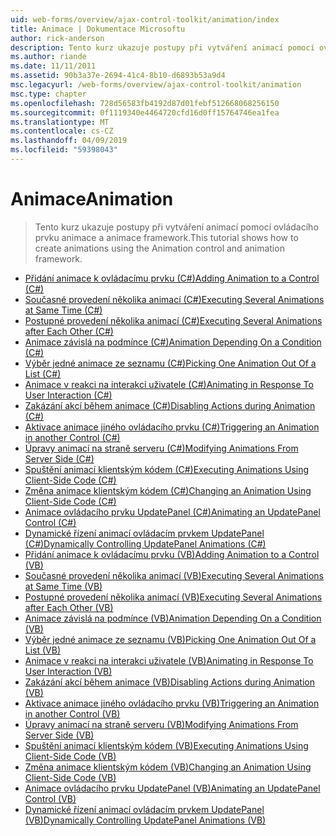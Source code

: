 ```yaml
---
uid: web-forms/overview/ajax-control-toolkit/animation/index
title: Animace | Dokumentace Microsoftu
author: rick-anderson
description: Tento kurz ukazuje postupy při vytváření animací pomocí ovládacího prvku animace a animace framework.
ms.author: riande
ms.date: 11/11/2011
ms.assetid: 90b3a37e-2694-41c4-8b10-d6893b53a9d4
msc.legacyurl: /web-forms/overview/ajax-control-toolkit/animation
msc.type: chapter
ms.openlocfilehash: 728d56583fb4192d87d01febf512668068256150
ms.sourcegitcommit: 0f1119340e4464720cfd16d0ff15764746ea1fea
ms.translationtype: MT
ms.contentlocale: cs-CZ
ms.lasthandoff: 04/09/2019
ms.locfileid: "59398043"
---
```

# <a name="animation"></a><span data-ttu-id="b77d0-103">Animace</span><span class="sxs-lookup"><span data-stu-id="b77d0-103">Animation</span></span>

> <span data-ttu-id="b77d0-104">Tento kurz ukazuje postupy při vytváření animací pomocí ovládacího prvku animace a animace framework.</span><span class="sxs-lookup"><span data-stu-id="b77d0-104">This tutorial shows how to create animations using the Animation control and animation framework.</span></span>


- [<span data-ttu-id="b77d0-105">Přidání animace k ovládacímu prvku (C#)</span><span class="sxs-lookup"><span data-stu-id="b77d0-105">Adding Animation to a Control (C#)</span></span>](adding-animation-to-a-control-cs.md)
- [<span data-ttu-id="b77d0-106">Současné provedení několika animací (C#)</span><span class="sxs-lookup"><span data-stu-id="b77d0-106">Executing Several Animations at Same Time (C#)</span></span>](executing-several-animations-at-the-same-time-cs.md)
- [<span data-ttu-id="b77d0-107">Postupné provedení několika animací (C#)</span><span class="sxs-lookup"><span data-stu-id="b77d0-107">Executing Several Animations after Each Other (C#)</span></span>](executing-several-animations-after-each-other-cs.md)
- [<span data-ttu-id="b77d0-108">Animace závislá na podmínce (C#)</span><span class="sxs-lookup"><span data-stu-id="b77d0-108">Animation Depending On a Condition (C#)</span></span>](animation-depending-on-a-condition-cs.md)
- [<span data-ttu-id="b77d0-109">Výběr jedné animace ze seznamu (C#)</span><span class="sxs-lookup"><span data-stu-id="b77d0-109">Picking One Animation Out Of a List (C#)</span></span>](picking-one-animation-out-of-a-list-cs.md)
- [<span data-ttu-id="b77d0-110">Animace v reakci na interakci uživatele (C#)</span><span class="sxs-lookup"><span data-stu-id="b77d0-110">Animating in Response To User Interaction (C#)</span></span>](animating-in-response-to-user-interaction-cs.md)
- [<span data-ttu-id="b77d0-111">Zakázání akcí během animace (C#)</span><span class="sxs-lookup"><span data-stu-id="b77d0-111">Disabling Actions during Animation (C#)</span></span>](disabling-actions-during-animation-cs.md)
- [<span data-ttu-id="b77d0-112">Aktivace animace jiného ovládacího prvku (C#)</span><span class="sxs-lookup"><span data-stu-id="b77d0-112">Triggering an Animation in another Control (C#)</span></span>](triggering-an-animation-in-another-control-cs.md)
- [<span data-ttu-id="b77d0-113">Úpravy animací na straně serveru (C#)</span><span class="sxs-lookup"><span data-stu-id="b77d0-113">Modifying Animations From Server Side (C#)</span></span>](modifying-animations-from-the-server-side-cs.md)
- [<span data-ttu-id="b77d0-114">Spuštění animací klientským kódem (C#)</span><span class="sxs-lookup"><span data-stu-id="b77d0-114">Executing Animations Using Client-Side Code (C#)</span></span>](executing-animations-using-client-side-code-cs.md)
- [<span data-ttu-id="b77d0-115">Změna animace klientským kódem (C#)</span><span class="sxs-lookup"><span data-stu-id="b77d0-115">Changing an Animation Using Client-Side Code (C#)</span></span>](changing-an-animation-using-client-side-code-cs.md)
- [<span data-ttu-id="b77d0-116">Animace ovládacího prvku UpdatePanel (C#)</span><span class="sxs-lookup"><span data-stu-id="b77d0-116">Animating an UpdatePanel Control (C#)</span></span>](animating-an-updatepanel-control-cs.md)
- [<span data-ttu-id="b77d0-117">Dynamické řízení animací ovládacím prvkem UpdatePanel (C#)</span><span class="sxs-lookup"><span data-stu-id="b77d0-117">Dynamically Controlling UpdatePanel Animations (C#)</span></span>](dynamically-controlling-updatepanel-animations-cs.md)
- [<span data-ttu-id="b77d0-118">Přidání animace k ovládacímu prvku (VB)</span><span class="sxs-lookup"><span data-stu-id="b77d0-118">Adding Animation to a Control (VB)</span></span>](adding-animation-to-a-control-vb.md)
- [<span data-ttu-id="b77d0-119">Současné provedení několika animací (VB)</span><span class="sxs-lookup"><span data-stu-id="b77d0-119">Executing Several Animations at Same Time (VB)</span></span>](executing-several-animations-at-the-same-time-vb.md)
- [<span data-ttu-id="b77d0-120">Postupné provedení několika animací (VB)</span><span class="sxs-lookup"><span data-stu-id="b77d0-120">Executing Several Animations after Each Other (VB)</span></span>](executing-several-animations-after-each-other-vb.md)
- [<span data-ttu-id="b77d0-121">Animace závislá na podmínce (VB)</span><span class="sxs-lookup"><span data-stu-id="b77d0-121">Animation Depending On a Condition (VB)</span></span>](animation-depending-on-a-condition-vb.md)
- [<span data-ttu-id="b77d0-122">Výběr jedné animace ze seznamu (VB)</span><span class="sxs-lookup"><span data-stu-id="b77d0-122">Picking One Animation Out Of a List (VB)</span></span>](picking-one-animation-out-of-a-list-vb.md)
- [<span data-ttu-id="b77d0-123">Animace v reakci na interakci uživatele (VB)</span><span class="sxs-lookup"><span data-stu-id="b77d0-123">Animating in Response To User Interaction (VB)</span></span>](animating-in-response-to-user-interaction-vb.md)
- [<span data-ttu-id="b77d0-124">Zakázání akcí během animace (VB)</span><span class="sxs-lookup"><span data-stu-id="b77d0-124">Disabling Actions during Animation (VB)</span></span>](disabling-actions-during-animation-vb.md)
- [<span data-ttu-id="b77d0-125">Aktivace animace jiného ovládacího prvku (VB)</span><span class="sxs-lookup"><span data-stu-id="b77d0-125">Triggering an Animation in another Control (VB)</span></span>](triggering-an-animation-in-another-control-vb.md)
- [<span data-ttu-id="b77d0-126">Úpravy animací na straně serveru (VB)</span><span class="sxs-lookup"><span data-stu-id="b77d0-126">Modifying Animations From Server Side (VB)</span></span>](modifying-animations-from-the-server-side-vb.md)
- [<span data-ttu-id="b77d0-127">Spuštění animací klientským kódem (VB)</span><span class="sxs-lookup"><span data-stu-id="b77d0-127">Executing Animations Using Client-Side Code (VB)</span></span>](executing-animations-using-client-side-code-vb.md)
- [<span data-ttu-id="b77d0-128">Změna animace klientským kódem (VB)</span><span class="sxs-lookup"><span data-stu-id="b77d0-128">Changing an Animation Using Client-Side Code (VB)</span></span>](changing-an-animation-using-client-side-code-vb.md)
- [<span data-ttu-id="b77d0-129">Animace ovládacího prvku UpdatePanel (VB)</span><span class="sxs-lookup"><span data-stu-id="b77d0-129">Animating an UpdatePanel Control (VB)</span></span>](animating-an-updatepanel-control-vb.md)
- [<span data-ttu-id="b77d0-130">Dynamické řízení animací ovládacím prvkem UpdatePanel (VB)</span><span class="sxs-lookup"><span data-stu-id="b77d0-130">Dynamically Controlling UpdatePanel Animations (VB)</span></span>](dynamically-controlling-updatepanel-animations-vb.md)

